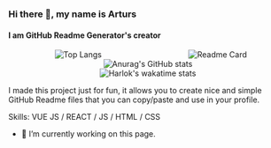 ### Hi there 👋, my name is Arturs
#### I am GitHub Readme Generator's creator

<div style="display: flex; justify-content: center;">
  <div style="flex: 50%; text-align: center;">
    <img src="https://github-readme-stats.vercel.app/api/top-langs/?username=anuraghazra&hide_progress=true&theme=transparent" alt="Top Langs">
  </div>
  <div style="flex: 50%; text-align: center;">
    <img src="https://github-readme-stats.vercel.app/api/pin/?username=anuraghazra&repo=github-readme-stats&theme=transparent" alt="Readme Card">
  </div>
</div>

<div align="center">
  <img src="https://github-readme-stats.vercel.app/api?username=anuraghazra&show_icons=true&theme=transparent" alt="Anurag's GitHub stats">
</div>

<div align="center">
  <img src="https://github-readme-stats.vercel.app/api/wakatime?username=Harlok&theme=transparent" alt="Harlok's wakatime stats">
</div>

I made this project just for fun, it allows you to create nice and simple GitHub Readme files that you can copy/paste and use in your profile.

Skills: VUE JS / REACT / JS / HTML / CSS

- 🔭 I’m currently working on this page. 
